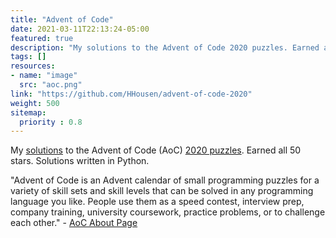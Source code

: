 ```yaml
---
title: "Advent of Code"
date: 2021-03-11T22:13:24-05:00
featured: true
description: "My solutions to the Advent of Code 2020 puzzles. Earned all 50 stars. Solutions written in Python."
tags: []
resources:
- name: "image"
  src: "aoc.png"
link: "https://github.com/HHousen/advent-of-code-2020"
weight: 500
sitemap:
  priority : 0.8
---
```


My [solutions](https://github.com/HHousen/advent-of-code-2020) to the Advent of Code (AoC) [2020 puzzles](https://adventofcode.com/2020). Earned all 50 stars. Solutions written in Python.

"Advent of Code is an Advent calendar of small programming puzzles for a variety of skill sets and skill levels that can be solved in any programming language you like. People use them as a speed contest, interview prep, company training, university coursework, practice problems, or to challenge each other." - [AoC About Page](https://adventofcode.com/2020/about)
